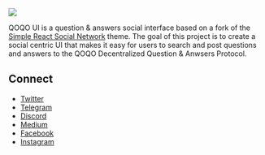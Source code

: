 <!-- Logo -->
<a href="https://qoqo.io" target="_blank"><img src="https://qoqo.io/img/logo-full-green.png"></a>
<!-- Name -->
<!-- Content -->
<p>QOQO UI is a question & answers social interface based on a fork of the <a href="https://github.com/Qolzam/react-social-network">Simple React Social Network</a> theme. The goal of this project is to create a social centric UI that makes it easy for users to search and post questions and answers to the QOQO Decentralized Question & Anwsers Protocol.</p>
<!-- Social Links -->
<h2>Connect</h2>
<ul>
  <li><a href="https://twitter.com/QOQOio">Twitter</a></li>
  <li><a href="https://t.me/QOQOcommunity">Telegram</a></li>
  <li><a href="https://discord.gg/rVDDjdC">Discord</a></li>
  <li><a href="https://medium.com/qoqoio">Medium</a></li>
  <li><a href="https://www.facebook.com/QOQO-194770977822040">Facebook</a></li>
  <li><a href="https://instagram.com/qoqo_io/">Instagram</a></li>
<ul>
